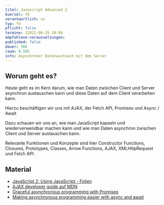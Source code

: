 ```yaml
---
titel: Javascript Advanced 2
kuerzel: fd
verantwortlich: vs
typ: fd
pflicht: false
termine: 12021-06-25 10:00
empfohlene-voraussetzungen: 
published: false
dauer: 360
raum: 0.505
info: Asynchroner Datenaustauch mit dem Server
---
```

## Worum geht es?
Heute geht es im Kern darum, wie man Daten zwischen Client und Server asynchron austauschen kann und diese Daten auf dem Client verarbeiten kann. 

Hierzu beschäftigen wir uns mit AJAX, der Fetch API, Promises und Async / Await

Dazu schauen wir uns an, wie man JavaScript kapseln und wiederverwendbar machen kann und wie man Daten asynchron zwischen Client und Server austauschen kann. 

Relevante Funktionen und Konzepte  sind hier Constructor Functions, Closures, Prototypes, Classes, Arrow Functions, AJAX, XMLHttpRequest und Fetch API.

## Material
- [JavaScript 2: Using JavaScript - Folien](../../material/frontend-development-1/session-5/slides/Chapter09-JavaScript2UsingJavaScript.pdf)
- [AJAX developer guide auf MDN](https://developer.mozilla.org/en-US/docs/Web/Guide/AJAX)
- [Graceful asynchronous programming with Promises](https://developer.mozilla.org/en-US/docs/Learn/JavaScript/Asynchronous/Promises)
- [Making asynchronous programming easier with async and await](https://developer.mozilla.org/en-US/docs/Learn/JavaScript/Asynchronous/Async_await)